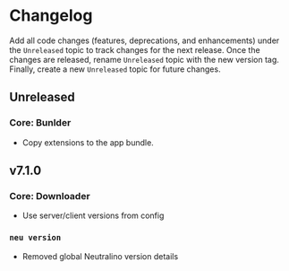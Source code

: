 # Changelog

Add all code changes (features, deprecations, and enhancements) under the `Unreleased` topic to track changes for
the next release. Once the changes are released,
rename `Unreleased` topic with the new version tag. Finally, create a new `Unreleased` topic for future changes.

## Unreleased

### Core: Bunlder
- Copy extensions to the app bundle.

## v7.1.0

### Core: Downloader
- Use server/client versions from config

### `neu version`
- Removed global Neutralino version details
